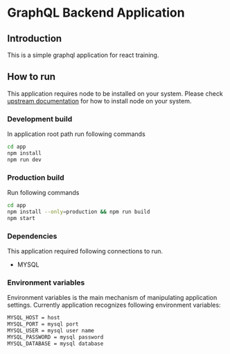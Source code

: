 GraphQL Backend Application
=================================

## Introduction
This is a simple graphql application for react training.

## How to run
This application requires node to be installed on your system. Please check [upstream documentation](https://nodejs.org/en/download/)
for how to install node on your system.

### Development build
In application root path run following commands
```bash
cd app
npm install
npm run dev
```
### Production build
Run following commands
```bash
cd app
npm install --only=production && npm run build
npm start
```

### Dependencies
This application required following connections to run.
- MYSQL

### Environment variables
Environment variables is the main mechanism of manipulating application settings. Currently application recognizes
following environment variables:
```bash
MYSQL_HOST = host
MYSQL_PORT = mysql port
MYSQL_USER = mysql user name
MYSQL_PASSWORD = mysql password
MYSQL_DATABASE = mysql database 
```
